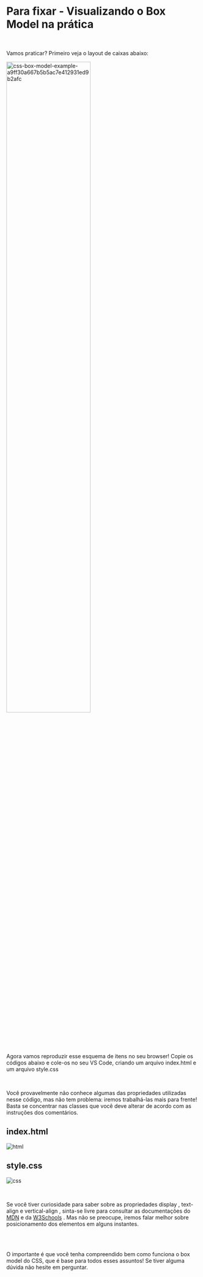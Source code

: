 # Para fixar - Visualizando o Box Model na prática

<br>

Vamos praticar? Primeiro veja o layout de caixas abaixo:

<img width="66%" alt="css-box-model-example-a9ff30a667b5b5ac7e412931ed9b2afc" src="https://user-images.githubusercontent.com/97924292/161316833-dc6fc3c9-c921-44dc-85d5-77607eb91b81.png">

Agora vamos reproduzir esse esquema de itens no seu browser! Copie os códigos abaixo e cole-os no seu VS Code, criando um arquivo index.html e um arquivo style.css

<br>

Você provavelmente não conhece algumas das propriedades utilizadas nesse código, mas não tem problema: iremos trabalhá-las mais para frente! Basta se concentrar nas classes que você deve alterar de acordo com as instruções dos comentários.

## index.html
![html](https://user-images.githubusercontent.com/97924292/161318393-8f286a3c-f240-4f17-9141-c55825c2c42e.png)

## style.css
![css](https://user-images.githubusercontent.com/97924292/161318390-6d306234-2903-42fa-b5c6-89b4ea5f741e.png)

<br>

Se você tiver curiosidade para saber sobre as propriedades display , text-align e vertical-align , sinta-se livre para consultar as documentações do <a href="https://developer.mozilla.org/pt-BR/docs/Learn/CSS/Building_blocks/The_box_model">MDN</a> e da <a href="https://www.w3schools.com/css/css_boxmodel.asp">W3Schools</a> . Mas não se preocupe, iremos falar melhor sobre posicionamento dos elementos em alguns instantes. 

<br> 

<br>

O importante é que você tenha compreendido bem como funciona o box model do CSS, que é base para todos esses assuntos! Se tiver alguma dúvida não hesite em perguntar.
